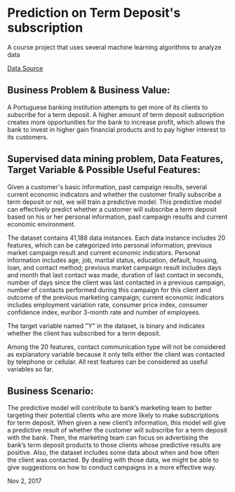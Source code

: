 # Prediction on Term Deposit's subscription
A course project that uses several machine learning algorithms to analyze data

[Data Source](https://www2.1010data.com/documentationcenter/prod/Tutorials/MachineLearningExamples/BankMarketingDataSet.html)

## Business Problem & Business Value: 

A Portuguese banking institution attempts to get more of its clients to subscribe for a term deposit. A higher amount of term deposit subscription creates more opportunities for the bank to increase profit, which allows the bank to invest in higher gain financial products and to pay higher interest to its customers. 

## Supervised data mining problem, Data Features, Target Variable & Possible Useful Features:

Given a customer's basic information, past campaign results, several current economic indicators and whether the customer finally subscribe a term deposit or not, we will train a predictive model. This predictive model can effectively predict whether a customer will subscribe a term deposit based on his or her personal information, past campaign results and current economic environment.

The dataset contains 41,188 data instances. Each data instance includes 20 features, which can be categorized into personal information, previous market campaign result and current economic indicators. Personal information includes age, job, marital status, education, default, housing, loan, and contact method; previous market campaign result includes days and month that last contact was made, duration of last contact in seconds, number of days since the client was last contacted in a previous campaign, number of contacts performed during this campaign for this client and outcome of the previous marketing campaign; current economic indicators includes employment variation rate, consumer price index, consumer confidence index, euribor 3-month rate and number of employees.

The target variable named "Y" in the dataset, is binary and indicates whether the client has subscribed for a term deposit. 

Among the 20 features, contact communication type will not be considered as explanatory variable because it only tells either the client was contacted by telephone or cellular. All rest features can be considered as useful variables so far. 

## Business Scenario:

The predictive model will contribute to bank’s marketing team to better targeting their potential clients who are more likely to make subscriptions for term deposit. When given a new client’s information, this model will give a predictive result of whether the customer will subscribe for a term deposit with the bank. Then, the marketing team can focus on advertising the bank’s term deposit products to those clients whose predictive results are positive. Also, the dataset includes some data about when and how often the client was contacted. By dealing with those data, we might be able to give suggestions on how to conduct campaigns in a more effective way.

Nov 2, 2017
